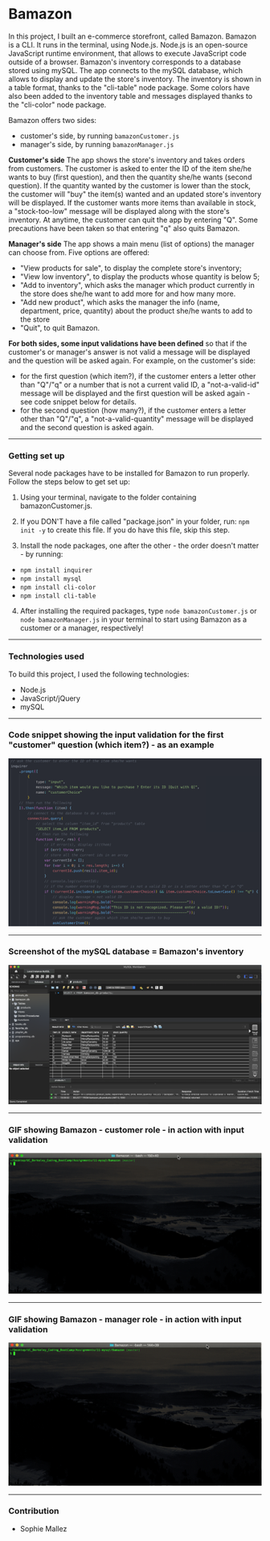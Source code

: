 # Bamazon

In this project, I built an e-commerce storefront, called Bamazon. Bamazon is a CLI. It runs in the terminal, using Node.js. Node.js is an open-source JavaScript runtime environment, that allows to execute JavaScript code outside of a browser. Bamazon's inventory corresponds to a database stored using mySQL. The app connects to the mySQL database, which allows to display and update the store's inventory.
The inventory is shown in a table format, thanks to the "cli-table" node package. Some colors have also been added to the inventory table and messages displayed thanks to the "cli-color" node package.

Bamazon offers two sides:
- customer's side, by running `bamazonCustomer.js` 
- manager's side, by running `bamazonManager.js`

**Customer's side**
The app shows the store's inventory and takes orders from customers. The customer is asked to enter the ID of the item she/he wants to buy (first question), and then the quantity she/he wants (second question). If the quantity wanted by the customer is lower than the stock, the customer will "buy" the item(s) wanted and an updated store's inventory will be displayed. If the customer wants more items than available in stock, a "stock-too-low" message will be displayed along with the store's inventory. At anytime, the customer can quit the app by entering "Q". Some precautions have been taken so that entering "q" also quits Bamazon.

**Manager's side**
The app shows a main menu (list of options) the manager can choose from. Five options are offered:
- "View products for sale", to display the complete store's inventory;
- "View low inventory", to display the products whose quantity is below 5;
- "Add to inventory", which asks the manager which product currently in the store does she/he want to add more for and how many more.
- "Add new product", which asks the manager the info (name, department, price, quantity) about the product she/he wants to add to the store
- "Quit", to quit Bamazon.

**For both sides, some input validations have been defined** so that if the customer's or manager's answer is not valid a message will be displayed and the question will be asked again. For example, on the customer's side:
- for the first question (which item?), if the customer enters a letter other than "Q"/"q" or a number that is not a current valid ID, a "not-a-valid-id" message will be displayed and the first question will be asked again - see code snippet below for details.
- for the second question (how many?), if the customer enters a letter other than "Q"/"q", a "not-a-valid-quantity" message will be displayed and the second question is asked again.

---

### Getting set up

Several node packages have to be installed for Bamazon to run properly. Follow the steps below to get set up:

1. Using your terminal, navigate to the folder containing bamazonCustomer.js.

2. If you DON'T have a file called "package.json" in your folder, run: `npm init -y` to create this file. If you do have this file, skip this step.

3. Install the node packages, one after the other - the order doesn't matter - by running:
- `npm install inquirer`
- `npm install mysql`
- `npm install cli-color`
- `npm install cli-table`

4. After installing the required packages, type `node bamazonCustomer.js` or `node bamazonManager.js` in your terminal to start using Bamazon as a customer or a manager, respectively!

---

### Technologies used

To build this project, I used the following technologies:

- Node.js
- JavaScript/jQuery
- mySQL

---

### Code snippet showing the input validation for the first "customer" question (which item?) - as an example

![Code snippet showing the input validation for the first question (which item?)](https://github.com/SophM/Bamazon/blob/master/assets/for_readme/screenshot_showing_validation_first_question.png?raw=true)

---

### Screenshot of the mySQL database = Bamazon's inventory

![Screenshot of the mySQL database = Bamazon's inventory](https://github.com/SophM/Bamazon/blob/master/assets/for_readme/screenshot_mySQL_database.png?raw=true)

---

### GIF showing Bamazon - customer role - in action with input validation

![GIF showing Bamazon - customer role - in action](https://github.com/SophM/Bamazon/blob/master/assets/for_readme/GIF_showing_bamazonCustomer_in_action_with_validations.gif?raw=true)

---

### GIF showing Bamazon - manager role - in action with input validation

![GIF showing Bamazon - manager role - in action](https://github.com/SophM/Bamazon/blob/master/assets/for_readme/GIF_showing_bamazonManager_in_action_with_validation.gif?raw=true)

---

### Contribution

- Sophie Mallez










